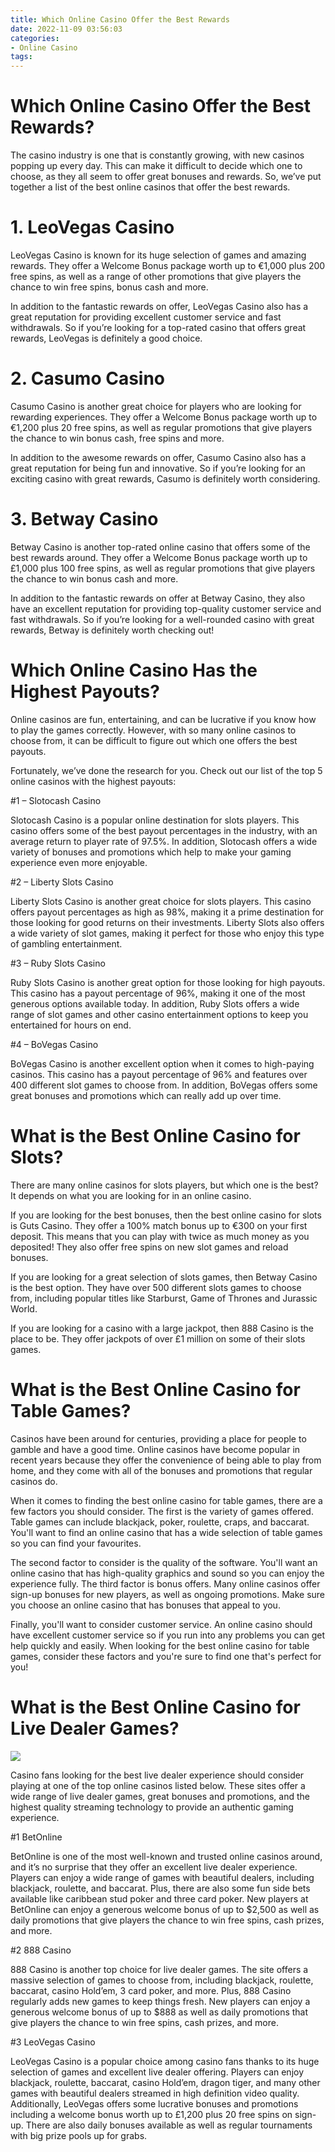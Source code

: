 ```yaml
---
title: Which Online Casino Offer the Best Rewards
date: 2022-11-09 03:56:03
categories:
- Online Casino
tags:
---
```



#  Which Online Casino Offer the Best Rewards?

The casino industry is one that is constantly growing, with new casinos popping up every day. This can make it difficult to decide which one to choose, as they all seem to offer great bonuses and rewards. So, we’ve put together a list of the best online casinos that offer the best rewards.

# 1. LeoVegas Casino

LeoVegas Casino is known for its huge selection of games and amazing rewards. They offer a Welcome Bonus package worth up to €1,000 plus 200 free spins, as well as a range of other promotions that give players the chance to win free spins, bonus cash and more.

In addition to the fantastic rewards on offer, LeoVegas Casino also has a great reputation for providing excellent customer service and fast withdrawals. So if you’re looking for a top-rated casino that offers great rewards, LeoVegas is definitely a good choice.

# 2. Casumo Casino

Casumo Casino is another great choice for players who are looking for rewarding experiences. They offer a Welcome Bonus package worth up to €1,200 plus 20 free spins, as well as regular promotions that give players the chance to win bonus cash, free spins and more.

In addition to the awesome rewards on offer, Casumo Casino also has a great reputation for being fun and innovative. So if you’re looking for an exciting casino with great rewards, Casumo is definitely worth considering.

# 3. Betway Casino

Betway Casino is another top-rated online casino that offers some of the best rewards around. They offer a Welcome Bonus package worth up to £1,000 plus 100 free spins, as well as regular promotions that give players the chance to win bonus cash and more.

In addition to the fantastic rewards on offer at Betway Casino, they also have an excellent reputation for providing top-quality customer service and fast withdrawals. So if you’re looking for a well-rounded casino with great rewards, Betway is definitely worth checking out!

#  Which Online Casino Has the Highest Payouts?

Online casinos are fun, entertaining, and can be lucrative if you know how to play the games correctly. However, with so many online casinos to choose from, it can be difficult to figure out which one offers the best payouts.

Fortunately, we’ve done the research for you. Check out our list of the top 5 online casinos with the highest payouts:

#1 – Slotocash Casino

Slotocash Casino is a popular online destination for slots players. This casino offers some of the best payout percentages in the industry, with an average return to player rate of 97.5%. In addition, Slotocash offers a wide variety of bonuses and promotions which help to make your gaming experience even more enjoyable.

#2 – Liberty Slots Casino

Liberty Slots Casino is another great choice for slots players. This casino offers payout percentages as high as 98%, making it a prime destination for those looking for good returns on their investments. Liberty Slots also offers a wide variety of slot games, making it perfect for those who enjoy this type of gambling entertainment.

#3 – Ruby Slots Casino

Ruby Slots Casino is another great option for those looking for high payouts. This casino has a payout percentage of 96%, making it one of the most generous options available today. In addition, Ruby Slots offers a wide range of slot games and other casino entertainment options to keep you entertained for hours on end.

#4 – BoVegas Casino

BoVegas Casino is another excellent option when it comes to high-paying casinos. This casino has a payout percentage of 96% and features over 400 different slot games to choose from. In addition, BoVegas offers some great bonuses and promotions which can really add up over time.

#  What is the Best Online Casino for Slots?

There are many online casinos for slots players, but which one is the best? It depends on what you are looking for in an online casino.

If you are looking for the best bonuses, then the best online casino for slots is Guts Casino. They offer a 100% match bonus up to €300 on your first deposit. This means that you can play with twice as much money as you deposited! They also offer free spins on new slot games and reload bonuses.

If you are looking for a great selection of slots games, then Betway Casino is the best option. They have over 500 different slots games to choose from, including popular titles like Starburst, Game of Thrones and Jurassic World.

If you are looking for a casino with a large jackpot, then 888 Casino is the place to be. They offer jackpots of over £1 million on some of their slots games.

#  What is the Best Online Casino for Table Games?

Casinos have been around for centuries, providing a place for people to gamble and have a good time. Online casinos have become popular in recent years because they offer the convenience of being able to play from home, and they come with all of the bonuses and promotions that regular casinos do.

When it comes to finding the best online casino for table games, there are a few factors you should consider. The first is the variety of games offered. Table games can include blackjack, poker, roulette, craps, and baccarat. You'll want to find an online casino that has a wide selection of table games so you can find your favourites.

The second factor to consider is the quality of the software. You'll want an online casino that has high-quality graphics and sound so you can enjoy the experience fully. The third factor is bonus offers. Many online casinos offer sign-up bonuses for new players, as well as ongoing promotions. Make sure you choose an online casino that has bonuses that appeal to you.

Finally, you'll want to consider customer service. An online casino should have excellent customer service so if you run into any problems you can get help quickly and easily. When looking for the best online casino for table games, consider these factors and you're sure to find one that's perfect for you!

#  What is the Best Online Casino for Live Dealer Games?

![](https://images.unsplash.com/photo-1565816422191-dde596fe84b1?ixlib=rb-0.3.5&q=80&fm=jpg&crop=faces%2Ctop+left%2Cbottom+left&auto=format&fit=max&w=1200)

Casino fans looking for the best live dealer experience should consider playing at one of the top online casinos listed below. These sites offer a wide range of live dealer games, great bonuses and promotions, and the highest quality streaming technology to provide an authentic gaming experience.

#1 BetOnline

BetOnline is one of the most well-known and trusted online casinos around, and it’s no surprise that they offer an excellent live dealer experience. Players can enjoy a wide range of games with beautiful dealers, including blackjack, roulette, and baccarat. Plus, there are also some fun side bets available like caribbean stud poker and three card poker. New players at BetOnline can enjoy a generous welcome bonus of up to $2,500 as well as daily promotions that give players the chance to win free spins, cash prizes, and more.

#2 888 Casino

888 Casino is another top choice for live dealer games. The site offers a massive selection of games to choose from, including blackjack, roulette, baccarat, casino Hold’em, 3 card poker, and more. Plus, 888 Casino regularly adds new games to keep things fresh. New players can enjoy a generous welcome bonus of up to $888 as well as daily promotions that give players the chance to win free spins, cash prizes, and more.

#3 LeoVegas Casino

LeoVegas Casino is a popular choice among casino fans thanks to its huge selection of games and excellent live dealer offering. Players can enjoy blackjack, roulette, baccarat, casino Hold’em, dragon tiger, and many other games with beautiful dealers streamed in high definition video quality. Additionally, LeoVegas offers some lucrative bonuses and promotions including a welcome bonus worth up to £1,200 plus 20 free spins on sign-up. There are also daily bonuses available as well as regular tournaments with big prize pools up for grabs.